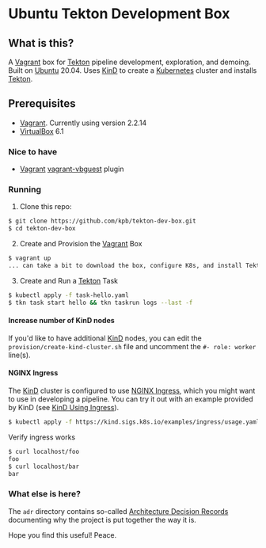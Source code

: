 # Ubuntu Tekton Development Box

## What is this?

A [Vagrant][vagrant] box for [Tekton][tekton] pipeline development, exploration, and demoing. Built on
[Ubuntu][ubuntu] 20.04. Uses [KinD][kind] to create a [Kubernetes][k8s] cluster and installs [Tekton][tekton].

## Prerequisites

- [Vagrant][vagrant]. Currently using version 2.2.14
- [VirtualBox][virtbox] 6.1

### Nice to have
- [Vagrant][vagrant] [vagrant-vbguest][vbguest] plugin

### Running

1. Clone this repo:

```bash
$ git clone https://github.com/kpb/tekton-dev-box.git
$ cd tekton-dev-box
```

2. Create and Provision the [Vagrant][vagrant] Box

```bash
$ vagrant up
... can take a bit to download the box, configure K8s, and install Tekton (mine takes around 4.5 mins)
```
3. Create and Run a [Tekton][tekton] Task

```bash
$ kubectl apply -f task-hello.yaml
$ tkn task start hello && tkn taskrun logs --last -f
```

#### Increase number of KinD nodes

If you'd like to have additional [KinD][kind] nodes, you can edit the `provision/create-kind-cluster.sh` file and
uncomment the `#- role: worker` line(s).

#### NGINX Ingress

The [KinD][kind] cluster is configured to use [NGINX Ingress][nginx-ingress], which you might want to use in developing
a pipeline. You can try it out with an example provided by KinD (see [KinD Using Ingress][kind-ingress]).

```bash
$ kubectl apply -f https://kind.sigs.k8s.io/examples/ingress/usage.yaml
```

Verify ingress works

```bash
$ curl localhost/foo
foo
$ curl localhost/bar
bar
```


### What else is here?

The `adr` directory contains so-called [Architecture Decision Records][adr] documenting why the project is put together
the way it is.

Hope you find this useful! Peace.


<!-- refs -->

[adr]: https://cognitect.com/blog/2011/11/15/documenting-architecture-decisions "adder's"
[k8s]: https://kubernetes.io "K8s Homepage"
[kind-ingress]: https://kind.sigs.k8s.io/docs/user/ingress/#ingress-nginx
[kind]: https://kind.sigs.k8s.io/ "KinD Homepage"
[nginx-ingress]: https://kubernetes.github.io/ingress-nginx/
[tekton]: https://tekton.dev "Tekton Homepage"
[ubuntu]: https://ubuntu.com/
[vagrant]: https://www.vagrantup.com/ "Vagrant Homepage"
[vbguest]: https://github.com/dotless-de/vagrant-vbguest "vbguest github page"
[virtbox]: https://www.virtualbox.org/ "Virtual Box Homepage"
